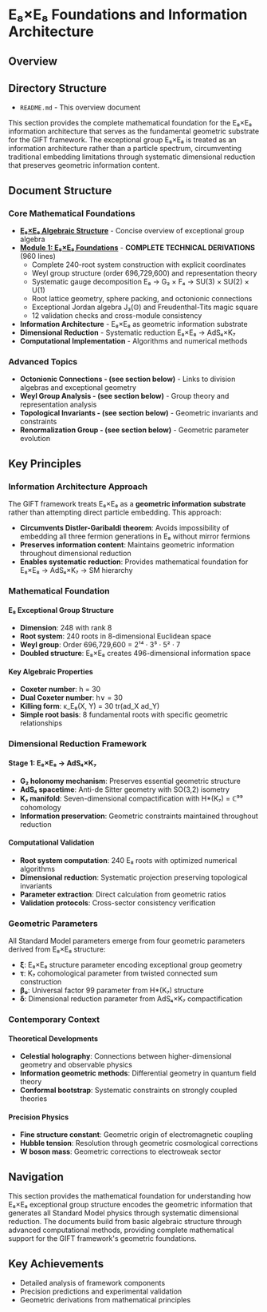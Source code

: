 # E₈×E₈ Foundations and Information Architecture

## Overview

## Directory Structure

- `README.md` - This overview document

This section provides the complete mathematical foundation for the E₈×E₈ information architecture that serves as the fundamental geometric substrate for the GIFT framework. The exceptional group E₈×E₈ is treated as an information architecture rather than a particle spectrum, circumventing traditional embedding limitations through systematic dimensional reduction that preserves geometric information content.

## Document Structure

### Core Mathematical Foundations

- **[E₈×E₈ Algebraic Structure](e8_algebraic_structure.md)** - Concise overview of exceptional group algebra
- **[Module 1: E₈×E₈ Foundations](module_1_e8_foundations.md)** - **COMPLETE TECHNICAL DERIVATIONS** (960 lines)
  - Complete 240-root system construction with explicit coordinates
  - Weyl group structure (order 696,729,600) and representation theory
  - Systematic gauge decomposition E₈ → G₂ × F₄ → SU(3) × SU(2) × U(1)
  - Root lattice geometry, sphere packing, and octonionic connections
  - Exceptional Jordan algebra J₃(𝕆) and Freudenthal-Tits magic square
  - 12 validation checks and cross-module consistency
- **Information Architecture** - E₈×E₈ as geometric information substrate
- **Dimensional Reduction** - Systematic reduction E₈×E₈ → AdS₄×K₇
- **Computational Implementation** - Algorithms and numerical methods

### Advanced Topics

- ****Octonionic Connections** - (see section below)** - Links to division algebras and exceptional geometry
- ****Weyl Group Analysis** - (see section below)** - Group theory and representation analysis
- ****Topological Invariants** - (see section below)** - Geometric invariants and constraints
- ****Renormalization Group** - (see section below)** - Geometric parameter evolution

## Key Principles

### Information Architecture Approach

The GIFT framework treats E₈×E₈ as a **geometric information substrate** rather than attempting direct particle embedding. This approach:

- **Circumvents Distler-Garibaldi theorem**: Avoids impossibility of embedding all three fermion generations in E₈ without mirror fermions
- **Preserves information content**: Maintains geometric information throughout dimensional reduction
- **Enables systematic reduction**: Provides mathematical foundation for E₈×E₈ → AdS₄×K₇ → SM hierarchy

### Mathematical Foundation

#### E₈ Exceptional Group Structure
- **Dimension**: 248 with rank 8
- **Root system**: 240 roots in 8-dimensional Euclidean space
- **Weyl group**: Order 696,729,600 = 2¹⁴ · 3⁵ · 5² · 7
- **Doubled structure**: E₈×E₈ creates 496-dimensional information space

#### Key Algebraic Properties
- **Coxeter number**: h = 30
- **Dual Coxeter number**: h∨ = 30
- **Killing form**: κ_E₈(X, Y) = 30 tr(ad_X ad_Y)
- **Simple root basis**: 8 fundamental roots with specific geometric relationships

### Dimensional Reduction Framework

#### Stage 1: E₈×E₈ → AdS₄×K₇
- **G₂ holonomy mechanism**: Preserves essential geometric structure
- **AdS₄ spacetime**: Anti-de Sitter geometry with SO(3,2) isometry
- **K₇ manifold**: Seven-dimensional compactification with H*(K₇) = ℂ⁹⁹ cohomology
- **Information preservation**: Geometric constraints maintained throughout reduction

#### Computational Validation
- **Root system computation**: 240 E₈ roots with optimized numerical algorithms
- **Dimensional reduction**: Systematic projection preserving topological invariants
- **Parameter extraction**: Direct calculation from geometric ratios
- **Validation protocols**: Cross-sector consistency verification

### Geometric Parameters

All Standard Model parameters emerge from four geometric parameters derived from E₈×E₈ structure:

- **ξ**: E₈×E₈ structure parameter encoding exceptional group geometry
- **τ**: K₇ cohomological parameter from twisted connected sum construction  
- **β₀**: Universal factor 99 parameter from H*(K₇) structure
- **δ**: Dimensional reduction parameter from AdS₄×K₇ compactification

### Contemporary Context

#### Theoretical Developments
- **Celestial holography**: Connections between higher-dimensional geometry and observable physics
- **Information geometric methods**: Differential geometry in quantum field theory
- **Conformal bootstrap**: Systematic constraints on strongly coupled theories

#### Precision Physics
- **Fine structure constant**: Geometric origin of electromagnetic coupling
- **Hubble tension**: Resolution through geometric cosmological corrections
- **W boson mass**: Geometric corrections to electroweak sector

## Navigation

This section provides the mathematical foundation for understanding how E₈×E₈ exceptional group structure encodes the geometric information that generates all Standard Model physics through systematic dimensional reduction. The documents build from basic algebraic structure through advanced computational methods, providing complete mathematical support for the GIFT framework's geometric foundations.


## Key Achievements

- Detailed analysis of framework components
- Precision predictions and experimental validation
- Geometric derivations from mathematical principles
